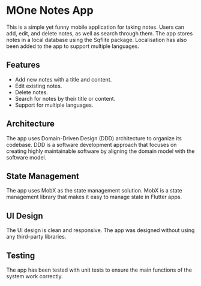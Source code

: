 # MOne Notes App

This is a simple yet funny mobile application for taking notes. Users can add, edit, and delete notes, as well as search through them. The app stores notes in a local database using the Sqflite package. Localisation has also been added to the app to support multiple languages.

## Features

- Add new notes with a title and content.
- Edit existing notes.
- Delete notes.
- Search for notes by their title or content.
- Support for multiple languages.

## Architecture

The app uses Domain-Driven Design (DDD) architecture to organize its codebase. DDD is a software development approach that focuses on creating highly maintainable software by aligning the domain model with the software model.

## State Management

The app uses MobX as the state management solution. MobX is a state management library that makes it easy to manage state in Flutter apps.

## UI Design

The UI design is clean and responsive. The app was designed without using any third-party libraries.

## Testing

The app has been tested with unit tests to ensure the main functions of the system work correctly.
